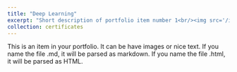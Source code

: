 ```yaml
---
title: "Deep Learning"
excerpt: "Short description of portfolio item number 1<br/><img src='/images/9.png'>"
collection: certificates
---
```


This is an item in your portfolio. It can be have images or nice text. If you name the file .md, it will be parsed as markdown. If you name the file .html, it will be parsed as HTML. 
